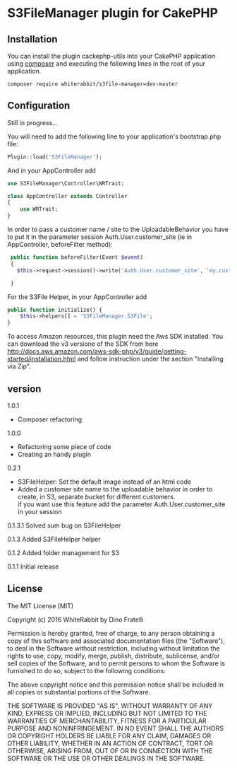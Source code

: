 # S3FileManager plugin for CakePHP

## Installation

You can install the plugin cackephp-utils into your CakePHP application using [composer](http://getcomposer.org) and executing the
following lines in the root of your application.

```
composer require whiterabbit/s3file-manager=dev-master
 ```
 
 ## Configuration
 
 Still in progress...
 
 You will need to add the following line to your application's bootstrap.php file:
 
 ```php
 Plugin::load('S3FileManager');
 ```
 
 And in your AppController add
 
 ```php
 use S3FileManager\Controller\WRTrait;
 
 class AppController extends Controller
 {
     use WRTrait;
 }
 
```    
    
In order to pass a customer name / site to the UploadableBehavior you have to put it in the parameter session Auth.User.customer_site (ie in AppController, beforeFilter method):

```php
 public function beforeFilter(Event $event)
 {
   $this->request->session()->write('Auth.User.customer_site', 'my.customer.site');

 } 
```

For the S3File Helper, in your AppController add

```php
public function initialize() {
    $this->helpers[] = 'S3FileManager.S3File';
}
```

To access Amazon resources, this plugin need the Aws SDK installed. You can download the v3 versione of the SDK from here
 http://docs.aws.amazon.com/aws-sdk-php/v3/guide/getting-started/installation.html and follow instruction under the section 
 "Installing via Zip".
    

## version

1.0.1
- Composer refactoring

1.0.0
- Refactoring some piece of code
- Creating an handy plugin

0.2.1
- S3FileHelper: Set the default image instead of an html code
- Added a customer site name to the uploadable behavior in order to create, in S3, separate bucket for different customers.  
if you want use this feature add the parameter Auth.User.customer_site in your session


0.1.3.1
Solved sum bug on S3FileHelper

0.1.3
Added S3FileHelper helper

0.1.2
Added folder management for S3

0.1.1
Initial release

License
-------

The MIT License (MIT)

Copyright (c) 2016 WhiteRabbit by Dino Fratelli

Permission is hereby granted, free of charge, to any person obtaining a copy
of this software and associated documentation files (the "Software"), to deal
in the Software without restriction, including without limitation the rights
to use, copy, modify, merge, publish, distribute, sublicense, and/or sell
copies of the Software, and to permit persons to whom the Software is
furnished to do so, subject to the following conditions:

The above copyright notice and this permission notice shall be included in all
copies or substantial portions of the Software.

THE SOFTWARE IS PROVIDED "AS IS", WITHOUT WARRANTY OF ANY KIND, EXPRESS OR
IMPLIED, INCLUDING BUT NOT LIMITED TO THE WARRANTIES OF MERCHANTABILITY,
FITNESS FOR A PARTICULAR PURPOSE AND NONINFRINGEMENT. IN NO EVENT SHALL THE
AUTHORS OR COPYRIGHT HOLDERS BE LIABLE FOR ANY CLAIM, DAMAGES OR OTHER
LIABILITY, WHETHER IN AN ACTION OF CONTRACT, TORT OR OTHERWISE, ARISING FROM,
OUT OF OR IN CONNECTION WITH THE SOFTWARE OR THE USE OR OTHER DEALINGS IN THE
SOFTWARE.
